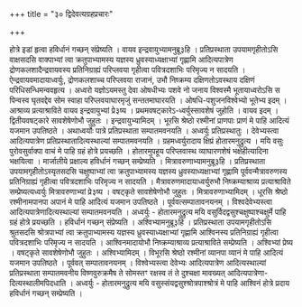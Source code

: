 +++
title = "३० द्विदेवत्यग्रहप्रचारः"

+++

होत्रे इडां हृत्वा हविर्धानं गच्छन् संप्रेष्यति । वायव इन्द्रवायुभ्यामनुब्रू३हि । प्रतिप्रस्थाता उपयामगृहीतोऽसि वाक्षसदसि वाक्पाभ्यां त्वा क्रतुपाभ्यामस्य यज्ञस्य ध्रुवस्याध्यक्षाभ्यां गृह्णामि आदित्यपात्रेण द्रोणकलशादैन्द्रवायवस्य प्रतिनिग्राह्यं परिप्लवया गृहीत्वा पवित्रदशाभिः परिमृज्य न सादयति । ऐन्द्रवायवमादायाध्वर्युः, द्रोणकलशाच्च परिप्लवया राजानं, उभौ निष्क्रम्य दक्षिणतोऽवस्थाय दक्षिणं परिधिसन्धिमन्ववहृत्य । अध्वरो यज्ञोऽयमस्तु देवा ओषधीभ्यः पशवे नो जनाय विश्वस्मै भूतायाध्वरोऽसि स पिन्वस्व घृतवद्देव सोम स्वाहा परिप्लवयाघारमृजुं सन्ततमाघारयति । ओषधि-पशुजनविश्वेभ्यो भूतेभ्य इदम् । आश्राव्य प्रत्याश्राविते वायव इन्द्रवायुभ्यां प्रे३ष्य । प्रथमवषट्कारेऽ-ध्वर्युस्सावशेषं जुहोति । वायव इदम् । द्वितीयवषट्कारे सावशेषेणोभौ जुहुतः । इन्द्रवायुभ्यामिदम् । भूरसि श्रेष्ठो रश्मीनां प्राणपाः प्राणं मे पाहि आदित्यं यजमान उपतिष्ठते । अथाध्वर्योः पात्रे प्रतिप्रस्थाता सम्पातमवनयति । अध्वर्युः प्रतिप्रस्थातुः । देवेभ्यस्त्वा आदित्यपात्रेण प्रतिप्रस्थातादित्यस्थाल्यां सम्पातमवनयति । ग्रहमध्वर्युरादाय क्षिप्रं होतारमनुद्रुत्य । मयि वसुः पुरोवसुर्वाक्पा वाचं मे पाहि ग्रहं होत्रे प्रयच्छति । होतारमुपहूय परिप्लवास्थ व्याघारणशेषं भक्षेहीत्यादिना भक्षयित्वा । मार्जालीये प्रक्षाल्य हविर्धानं गच्छन् सम्प्रेष्यति । मित्रावरुणाभ्यामनुब्रू३हि । प्रतिप्रस्थाता उपयामगृहीतोऽस्यृतसदसि चक्षुष्पाभ्यां त्वा क्रतुपाभ्यामस्य यज्ञस्य ध्रुवस्याध्यक्षाभ्यां गृह्णामि पूर्ववन्मैत्रावरुणस्य प्रतिनिग्राह्यं गृहीत्वा पवित्रदशाभिः परिमृज्य न सादयति । मैत्रावरुणमादायाध्वर्युरुभौ निष्क्रम्याश्राव्य प्रत्याश्राविते सम्प्रेष्यत्यध्वर्युः मित्रावरुणाभ्यां प्रे३ष्य । वषट्कृते सावशेषेणोभौ जुहुतः । मित्रावरुणाभ्यामिदम् । धूरसि श्रेष्ठो रश्मीनामपानपा अपानं मे पाहि आदित्यं यजमान उपतिष्ठते । पूर्ववत्सम्पातावनयनम् । विश्वदेवेभ्यस्त्वा आदित्यपात्रेणादित्यस्थाल्यां सम्पातमवनयति । अध्वर्युः - होतारमनुद्रुत्य मयि वसुर्विदद्वसुश्चक्षुष्पाश्चक्षुर्मे पाहि ग्रहं होत्रे प्रयच्छति । हविर्धानं गच्छन् संप्रेष्यति । अश्विभ्यामनुब्रू३हि । प्रतिप्रस्थाता उपयामगृहीतोऽसि श्रुतसदसि श्रोत्रपाभ्यां त्वा क्रतुपाभ्यामस्य यज्ञस्य ध्रुवस्याध्यक्षाभ्यां गृह्णामि आश्विनस्य प्रतिनिग्राह्यं गृहीत्वा पवित्रदशाभिः परिमृज्य न सादयति । आश्विनमादायोभौ निष्क्रम्याश्राव्य प्रत्याश्राविते सम्प्रेष्यति । अश्विभ्यां प्रेष्य । वषट्कृते सावशेषेणोभौ जुहुतः । अश्विभ्यामिदम् । विभूरसि श्रेष्ठो रश्मीनां व्यानपा व्यानं मे पाहि आदित्यं यजमान उपतिष्ठते । पूर्ववत् सम्पातावनयनम् । विश्वेभ्यस्त्वा देवेभ्यः आदित्यपात्रेण आदित्यस्थाल्यां प्रतिप्रस्थाता सम्पातमवनीय विष्णवुरुक्रमैष ते सोमस्तꣳ रक्षस्व तं ते दुश्चक्षा मावख्यत् आदित्यपात्रेणा-दित्यस्थालीमपिदधाति । अध्वर्युः - होतारमनुद्रुत्य मयि वसुस्संयद्वसुश्श्रोत्रपाश्श्रोत्रं मे पाहि आश्विनं होत्रे प्रदाय हविर्धानं गच्छन् सम्प्रेष्यति ।
